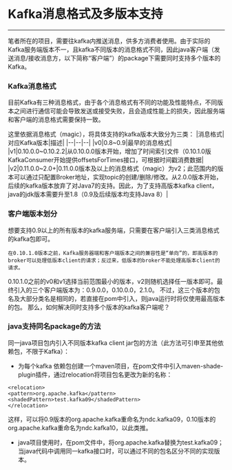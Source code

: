 ﻿# Kafka消息格式及多版本支持


---
笔者所在的项目，需要往kafka内推送消息，供多方消费者使用。由于实际的Kafka服务端版本不一，且kafka不同版本的消息格式不同，因此java客户端（发送消息/接收消息方，以下简称“客户端”）的package下需要同时支持多个版本的Kafka。


### Kafka消息格式

目前Kafka有三种消息格式，由于各个消息格式有不同的功能及性能特点，不同版本之间进行通信可能会导致发送或接受失败，且会造成性能上的损失，因此服务端和客户端的消息格式需要保持一致。

这里依据消息格式（magic），将具体支持的kafka版本大致分为三类：
|消息格式|对应Kafka版本|描述|
|--|--|--|
|v0|0.8~0.9|最早的消息格式|
|v1|0.10.0.0~0.10.2.2|从0.10.0.0版本开始，增加了时间索引文件（0.10.1.0版KafkaConsumer开始提供offsetsForTimes接口，可根据时间戳消费数据|
|v2|0.11.0.0~2.0+|0.11.0.0版本及以上的消息格式（magic）为v2；此范围内的版本可以通过只配置Broker地址，实现topic的创建/删除/修改。从2.0.0版本开始，后续的kafka版本放弃了对Java7的支持。因此，为了支持高版本kafka client，java的jdk版本需要升至1.8（0.9及后续版本均支持Java 8）|
### 客户端版本划分
想要支持0.9以上的所有版本的kafka服务端，只需要在客户端引入三类消息格式的kafka包即可。

    在0.10.1.0版本之前，Kafka服务器端和客户端版本之间的兼容性是“单向”的，即高版本的broker可以处理低版本client的请求；反过来，低版本的broker不能处理高版本client的请求。

0.10.1.0之前的v0和v1选择当前范围最小的版本，v2则随机选择任一版本即可。最终引入的三个客户端版本为：0.9.0.0，0.10.0.0，2.1.0。
不过，这三个版本的包名及大部分类名是相同的，若直接在pom中引入，则java运行时将仅使用最高版本的包。
那么，如何解决同时支持多个版本的kafka客户端呢？

### java支持同名package的方法

同一java项目包内引入不同版本kafka client jar包的方法（此方法可引申至其他依赖包，不限于Kafka）：

 - 为每个kafka 依赖包创建一个maven项目，在pom文件中引入maven-shade-plugin插件，通过relocation将项目包名更改为新的名称：
```
<relocation>
<pattern>org.apache.kafka</pattern>
<shadedPattern>test.kafka09</shadedPattern>
</relocation>
```
这样，可以将0.9版本的org.apache.kafka重命名为ndc.kafka09，0.10版本的org.apache.kafka重命名为ndc.kafka10，以此类推。

 - java项目使用时，在pom文件中，将org.apache.kafka替换为test.kafka09；当java代码中调用同一kafka接口时，可以通过不同的包名区分不同的实现版本。




